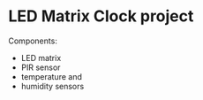 # LED Matrix Clock project

Components:
* LED matrix
* PIR sensor
* temperature and
* humidity sensors

